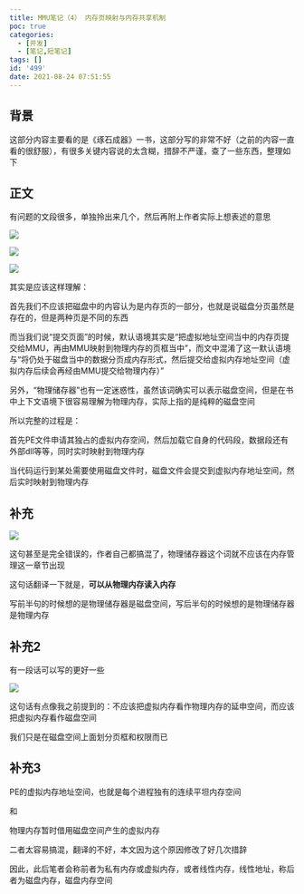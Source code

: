 ```yaml
---
title: MMU笔记（4） 内存页映射与内存共享机制
poc: true
categories:
  - [开发]
  - [笔记,短笔记]
tags: []
id: '499'
date: 2021-08-24 07:51:55
---
```


## 背景

这部分内容主要看的是《琢石成器》一书，这部分写的非常不好（之前的内容一直看的很舒服），有很多关键内容说的太含糊，措辞不严谨，查了一些东西，整理如下

## 正文

有问题的文段很多，单独拎出来几个，然后再附上作者实际上想表述的意思

![](https://raw.githubusercontent.com/Valkierja/ALLPIC/main/img/202303172117030.png)

![](https://raw.githubusercontent.com/Valkierja/ALLPIC/main/img/202303172116497.png)

![](https://raw.githubusercontent.com/Valkierja/ALLPIC/main/img/202303181050453.png)

其实是应该这样理解：

首先我们不应该把磁盘中的内容认为是内存页的一部分，也就是说磁盘分页虽然是存在的，但是两种页是不同的东西

而当我们说“提交页面”的时候，默认语境其实是“把虚拟地址空间当中的内存页提交给MMU，再由MMU映射到物理内存的页框当中”，而文中混淆了这一默认语境与“将仍处于磁盘当中的数据分页成内存形式，然后提交给虚拟内存地址空间（虚拟内存后续会再经由MMU提交给物理内存）”

另外，“物理储存器”也有一定迷惑性，虽然该词确实可以表示磁盘空间，但是在书中上下文语境下很容易理解为物理内存，实际上指的是纯粹的磁盘空间

所以完整的过程是：

首先PE文件申请其独占的虚拟内存空间，然后加载它自身的代码段，数据段还有外部dll等等，同时实时映射到物理内存

当代码运行到某处需要使用磁盘文件时，磁盘文件会提交到虚拟内存地址空间，然后实时映射到物理内存

## 补充

![](https://raw.githubusercontent.com/Valkierja/ALLPIC/main/img/202303172117489.png)

这句甚至是完全错误的，作者自己都搞混了，物理储存器这个词就不应该在内存管理这一章节出现

这句话翻译一下就是，**可以从物理内存读入内存**

写前半句的时候想的是物理储存器是磁盘空间，写后半句的时候想的是物理储存器是物理内存

## 补充2

有一段话可以写的更好一些

![](https://raw.githubusercontent.com/Valkierja/ALLPIC/main/img/202303172117208.png)

这句话有点像我之前提到的：不应该把虚拟内存看作物理内存的延申空间，而应该把虚拟内存看作磁盘空间

我们只是在磁盘空间上面划分页框和权限而已

## 补充3

PE的虚拟内存地址空间，也就是每个进程独有的连续平坦内存空间

和

物理内存暂时借用磁盘空间产生的虚拟内存

二者太容易搞混，翻译的不好，本文因为这个原因修改了好几次措辞

因此，此后笔者会称前者为私有内存或虚拟内存，或者线性内存，线性地址，称后者为磁盘内存，磁盘内存空间